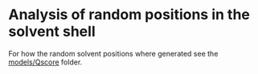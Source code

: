 # Analysis of random positions in the solvent shell

For how the random solvent positions where generated see the [models/Qscore](../../models/Qscore/) folder. 
